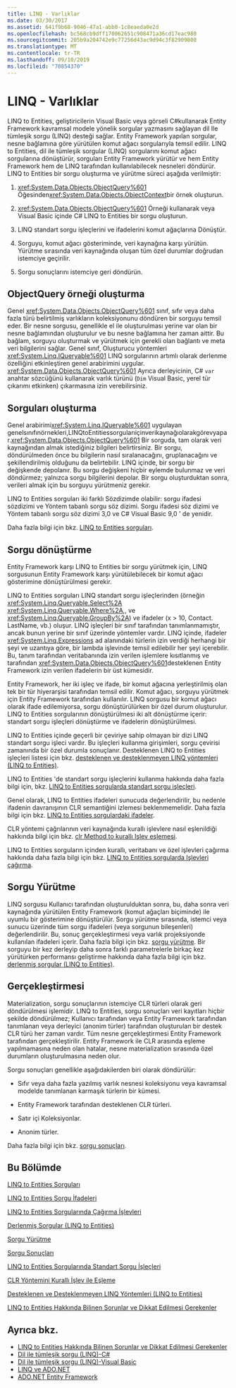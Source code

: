 ```yaml
---
title: LINQ - Varlıklar
ms.date: 03/30/2017
ms.assetid: 641f9b68-9046-47a1-abb0-1c8eaeda0e2d
ms.openlocfilehash: bc568cb9dff170062651c908471a36cd17eac980
ms.sourcegitcommit: 205b9a204742e9c77256d43ac9d94c3f82909808
ms.translationtype: MT
ms.contentlocale: tr-TR
ms.lasthandoff: 09/10/2019
ms.locfileid: "70854370"
---
```

# <a name="linq-to-entities"></a>LINQ - Varlıklar
LINQ to Entities, geliştiricilerin Visual Basic veya görseli C#kullanarak Entity Framework kavramsal modele yönelik sorgular yazmasını sağlayan dil Ile tümleşik sorgu (LINQ) desteği sağlar. Entity Framework yapılan sorgular, nesne bağlamına göre yürütülen komut ağacı sorgularıyla temsil edilir. LINQ to Entities, dil ile tümleşik sorgular (LINQ) sorgularını komut ağacı sorgularına dönüştürür, sorguları Entity Framework yürütür ve hem Entity Framework hem de LINQ tarafından kullanılabilecek nesneleri döndürür. LINQ to Entities bir sorgu oluşturma ve yürütme süreci aşağıda verilmiştir:  
  
1. <xref:System.Data.Objects.ObjectQuery%601> Öğesinden<xref:System.Data.Objects.ObjectContext>bir örnek oluşturun.  
  
2. <xref:System.Data.Objects.ObjectQuery%601> Örneği kullanarak veya Visual Basic içinde C# LINQ to Entities bir sorgu oluşturun.  
  
3. LINQ standart sorgu işleçlerini ve ifadelerini komut ağaçlarına Dönüştür.  
  
4. Sorguyu, komut ağacı gösteriminde, veri kaynağına karşı yürütün. Yürütme sırasında veri kaynağında oluşan tüm özel durumlar doğrudan istemciye geçirilir.  
  
5. Sorgu sonuçlarını istemciye geri döndürün.  
  
## <a name="constructing-an-objectquery-instance"></a>ObjectQuery örneği oluşturma  
 Genel <xref:System.Data.Objects.ObjectQuery%601> sınıf, sıfır veya daha fazla türü belirtilmiş varlıkların koleksiyonunu döndüren bir sorguyu temsil eder. Bir nesne sorgusu, genellikle el ile oluşturulması yerine var olan bir nesne bağlamından oluşturulur ve bu nesne bağlamına her zaman aittir. Bu bağlam, sorguyu oluşturmak ve yürütmek için gerekli olan bağlantı ve meta veri bilgilerini sağlar. Genel sınıf, Oluşturucu yöntemleri <xref:System.Linq.IQueryable%601> LINQ sorgularının artımlı olarak derlenme özelliğini etkinleştiren genel arabirimini uygular. <xref:System.Data.Objects.ObjectQuery%601> Ayrıca derleyicinin, C# `var` anahtar sözcüğünü kullanarak varlık türünü (`Dim` Visual Basic, yerel tür çıkarımı etkinken) çıkarmasına izin verebilirsiniz.  
  
## <a name="composing-the-queries"></a>Sorguları oluşturma  
 Genel arabirimi<xref:System.Linq.IQueryable%601> uygulayan genelsınıfınörnekleri,LINQtoEntitiessorgularıiçinverikaynağıolarakgörevyapar.<xref:System.Data.Objects.ObjectQuery%601> Bir sorguda, tam olarak veri kaynağından almak istediğiniz bilgileri belirtirsiniz. Bir sorgu, döndürülmeden önce bu bilgilerin nasıl sıralanacağını, gruplanacağını ve şekillendirilmiş olduğunu da belirtebilir. LINQ içinde, bir sorgu bir değişkende depolanır. Bu sorgu değişkeni hiçbir eylemde bulunmaz ve veri döndürmez; yalnızca sorgu bilgilerini depolar. Bir sorgu oluşturduktan sonra, verileri almak için bu sorguyu yürütmeniz gerekir.  
  
 LINQ to Entities sorguları iki farklı Sözdizimde olabilir: sorgu ifadesi sözdizimi ve Yöntem tabanlı sorgu söz dizimi. Sorgu ifadesi söz dizimi ve Yöntem tabanlı sorgu söz dizimi 3,0 ve C# Visual Basic 9,0 ' de yenidir.  
  
 Daha fazla bilgi için bkz. [LINQ to Entities sorguları](queries-in-linq-to-entities.md).  
  
## <a name="query-conversion"></a>Sorgu dönüştürme  
 Entity Framework karşı LINQ to Entities bir sorgu yürütmek için, LINQ sorgusunun Entity Framework karşı yürütülebilecek bir komut ağacı gösterimine dönüştürülmesi gerekir.  
  
 LINQ to Entities sorguları LINQ standart sorgu işleçlerinden (örneğin <xref:System.Linq.Queryable.Select%2A> <xref:System.Linq.Queryable.Where%2A>,, ve <xref:System.Linq.Queryable.GroupBy%2A>) ve ifadeler (x > 10, Contact. LastName, vb.) oluşur. LINQ işleçleri bir sınıf tarafından tanımlanmamıştır, ancak bunun yerine bir sınıf üzerinde yöntemler vardır. LINQ içinde, ifadeler <xref:System.Linq.Expressions> ad alanındaki türlerin izin verdiği herhangi bir şeyi ve uzantıya göre, bir lambda işlevinde temsil edilebilir her şeyi içerebilir. Bu, tanım tarafından veritabanında izin verilen işlemlere kısıtlanmış ve tarafından <xref:System.Data.Objects.ObjectQuery%601>desteklenen Entity Framework izin verilen ifadelerin bir üst kümesidir.  
  
 Entity Framework, her iki işleç ve ifade, bir komut ağacına yerleştirilmiş olan tek bir tür hiyerarşisi tarafından temsil edilir. Komut ağacı, sorguyu yürütmek için Entity Framework tarafından kullanılır. LINQ sorgusu bir komut ağacı olarak ifade edilemiyorsa, sorgu dönüştürülürken bir özel durum oluşturulur. LINQ to Entities sorgularının dönüştürülmesi iki alt dönüştürme içerir: standart sorgu işleçleri dönüştürme ve ifadelerin dönüştürülmesi.  
  
 LINQ to Entities içinde geçerli bir çeviriye sahip olmayan bir dizi LINQ standart sorgu işleci vardır. Bu işleçleri kullanma girişimleri, sorgu çevirisi zamanında bir özel durumla sonuçlanır. Desteklenen LINQ to Entities işleçleri listesi için bkz. [desteklenen ve desteklenmeyen LINQ yöntemleri (LINQ to Entities)](supported-and-unsupported-linq-methods-linq-to-entities.md).  
  
 LINQ to Entities 'de standart sorgu işleçlerini kullanma hakkında daha fazla bilgi için, bkz. [LINQ to Entities sorgularda standart sorgu işleçleri](standard-query-operators-in-linq-to-entities-queries.md).  
  
 Genel olarak, LINQ to Entities ifadeleri sunucuda değerlendirilir, bu nedenle ifadenin davranışının CLR semantiğini izlemesi beklenmemelidir. Daha fazla bilgi için bkz. [LINQ to Entities sorgulardaki ifadeler](expressions-in-linq-to-entities-queries.md).  
  
 CLR yöntemi çağrılarının veri kaynağında kurallı işlevlere nasıl eşlenildiği hakkında bilgi için bkz. [clr Method to kurallı Işlev eşlemesi](clr-method-to-canonical-function-mapping.md).  
  
 LINQ to Entities sorguların içinden kurallı, veritabanı ve özel işlevleri çağırma hakkında daha fazla bilgi için bkz. [LINQ to Entities sorgularda Işlevleri çağırma](calling-functions-in-linq-to-entities-queries.md).  
  
## <a name="query-execution"></a>Sorgu Yürütme  
 LINQ sorgusu Kullanıcı tarafından oluşturulduktan sonra, bu, daha sonra veri kaynağında yürütülen Entity Framework (komut ağaçları biçiminde) ile uyumlu bir gösterimine dönüştürülür. Sorgu yürütme sırasında, istemci veya sunucu üzerinde tüm sorgu ifadeleri (veya sorgunun bileşenleri) değerlendirilir. Bu, sonuç gerçekleştirmesi veya varlık projeksiyonde kullanılan ifadeleri içerir. Daha fazla bilgi için bkz. [sorgu yürütme](query-execution.md). Bir sorguyu bir kez derleyip daha sonra farklı parametrelerle birkaç kez yürütürken performansı geliştirme hakkında daha fazla bilgi için bkz. [derlenmiş sorgular (LINQ to Entities)](compiled-queries-linq-to-entities.md).  
  
## <a name="materialization"></a>Gerçekleştirmesi  
 Materialization, sorgu sonuçlarının istemciye CLR türleri olarak geri döndürülmesi işlemidir. LINQ to Entities, sorgu sonuçları veri kayıtları hiçbir şekilde döndürülmez; Kullanıcı tarafından veya Entity Framework tarafından tanımlanan veya derleyici (anonim türler) tarafından oluşturulan bir destek CLR türü her zaman vardır. Tüm nesne gerçekleştirmesi Entity Framework tarafından gerçekleştirilir. Entity Framework ile CLR arasında eşleme yapılmamasına neden olan hatalar, nesne materialization sırasında özel durumların oluşturulmasına neden olur.  
  
 Sorgu sonuçları genellikle aşağıdakilerden biri olarak döndürülür:  
  
- Sıfır veya daha fazla yazılmış varlık nesnesi koleksiyonu veya kavramsal modelde tanımlanan karmaşık türlerin bir kümesi.  
  
- Entity Framework tarafından desteklenen CLR türleri.  
  
- Satır içi Koleksiyonlar.  
  
- Anonim türler.  
  
 Daha fazla bilgi için bkz. [sorgu sonuçları](query-results.md).  
  
## <a name="in-this-section"></a>Bu Bölümde  
 [LINQ to Entities Sorguları](queries-in-linq-to-entities.md)  
  
 [LINQ to Entities Sorgu İfadeleri](expressions-in-linq-to-entities-queries.md)  
  
 [LINQ to Entities Sorgularında Çağırma İşlevleri](calling-functions-in-linq-to-entities-queries.md)  
  
 [Derlenmiş Sorgular (LINQ to Entities)](compiled-queries-linq-to-entities.md)  
  
 [Sorgu Yürütme](query-execution.md)  
  
 [Sorgu Sonuçları](query-results.md)  
  
 [LINQ to Entities Sorgularında Standart Sorgu İşleçleri](standard-query-operators-in-linq-to-entities-queries.md)  
  
 [CLR Yöntemini Kurallı İşlev ile Eşleme](clr-method-to-canonical-function-mapping.md)  
  
 [Desteklenen ve Desteklenmeyen LINQ Yöntemleri (LINQ to Entities)](supported-and-unsupported-linq-methods-linq-to-entities.md)  
  
 [LINQ to Entities Hakkında Bilinen Sorunlar ve Dikkat Edilmesi Gerekenler](known-issues-and-considerations-in-linq-to-entities.md)  
  
## <a name="see-also"></a>Ayrıca bkz.

- [LINQ to Entities Hakkında Bilinen Sorunlar ve Dikkat Edilmesi Gerekenler](known-issues-and-considerations-in-linq-to-entities.md)
- [Dil ile tümleşik sorgu (LINQ)-C#](../../../../../csharp/programming-guide/concepts/linq/index.md)
- [Dil ile tümleşik sorgu (LINQ)-Visual Basic](../../../../../visual-basic/programming-guide/concepts/linq/index.md)
- [LINQ ve ADO.NET](../../linq-and-ado-net.md)
- [ADO.NET Entity Framework](../index.md)
